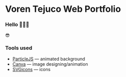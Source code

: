 # Voren Tejuco Web Portfolio

### Hello 🙋🏻‍♂️

😎


### Tools used
- [ParticleJS](https://vincentgarreau.com/particles.js/) — animated background
- [Canva](https://www.canva.com/en_ph/) — image designing/animation
- [SVGicons](https://www.svgrepo.com/) — icons

